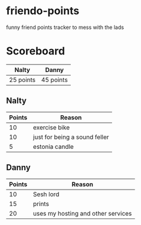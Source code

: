 # friendo-points
funny friend points tracker to mess with the lads

# Scoreboard
| Nalty | Danny |
|---|---|
| 25 points | 45 points |

## Nalty
| Points | Reason |
|---|---|
| 10 | exercise bike |
| 10 | just for being a sound feller |
| 5 | estonia candle |



## Danny
| Points | Reason |
|---|---|
| 10 | Sesh lord |
| 15 | prints |
| 20 | uses my hosting and other services |


